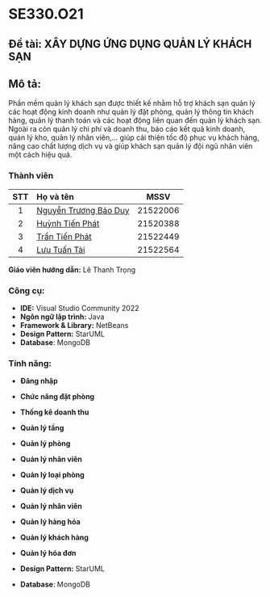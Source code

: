 # SE330.O21

## Đề tài: XÂY DỰNG ỨNG DỤNG QUẢN LÝ KHÁCH SẠN

## Mô tả:
Phần mềm quản lý khách sạn được thiết kế nhằm hỗ trợ khách sạn quản lý các hoạt động kinh doanh như quản lý đặt phòng, quản lý thông tin khách hàng, quản lý thanh toán và các hoạt động liên quan đến quản lý khách sạn. Ngoài ra còn quản lý chi phí và doanh thu, báo cáo kết quả kinh doanh, quản lý kho, quản lý nhân viên,... giúp cải thiện tốc độ phục vụ khách hàng, nâng cao chất lượng dịch vụ và giúp khách sạn quản lý đội ngũ nhân viên một cách hiệu quả.

### Thành viên

|STT|Họ và tên          |MSSV       |
|:-:|:------------------|:---------:|
| 1	|[Nguyễn Trương Bảo Duy](mailto:21522006@gm.uit.edu.vn)	| 21522006	|
| 2	|[Huỳnh Tiến Phát](mailto:21520388@gm.uit.edu.vn)	| 21520388	| 
| 3	|[Trần Tiến Phát](mailto:21522449@gm.uit.edu.vn)	| 21522449	|
| 4	|[Lưu Tuấn Tài](mailto:21521936@gm.uit.edu.vn)	| 21522564	| 

**Giáo viên hướng dẫn:** Lê Thanh Trọng

### Công cụ:

- **IDE:** Visual Studio Community 2022
- **Ngôn ngữ lập trình:** Java
- **Framework & Library:** NetBeans
- **Design Pattern:** StarUML
- **Database**: MongoDB

### Tính năng:

- **Đăng nhập**
- **Chức năng đặt phòng**
- **Thống kê doanh thu**
- **Quản lý tầng**
- **Quản lý phòng**
- **Quản lý nhân viên**
- **Quản lý loại phòng**
- **Quản lý dịch vụ**
- **Quản lý nhân viên**
- **Quản lý hàng hóa**
- **Quản lý khách hàng**
- **Quản lý hóa đơn**



- **Design Pattern:** StarUML
- **Database**: MongoDB
